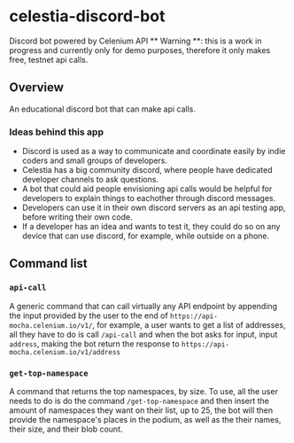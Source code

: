 # celestia-discord-bot
Discord bot powered by Celenium API
** Warning **: this is a work in progress and currently only for demo purposes, therefore it only makes free, testnet api calls.

## Overview

An educational discord bot that can make api calls.

### Ideas behind this app

-  Discord is used as a way to communicate and coordinate easily by indie coders and small groups of developers.
-  Celestia has a big community discord, where people have dedicated developer channels to ask questions.
-  A bot that could aid people envisioning api calls would be helpful for developers to explain things to eachother through discord messages.
-  Developers can use it in their own discord servers as an api testing app, before writing their own code.
-  If a developer has an idea and wants to test it, they could do so on any device that can use discord, for example, while outside on a phone.

## Command list

### `api-call`

A generic command that can call virtually any API endpoint by appending the input provided by the user to the end of `https://api-mocha.celenium.io/v1/`, for example, a user wants to get a list of addresses, all they have to do is call `/api-call` and when the bot asks for input, input `address`, making the bot return the response to `https://api-mocha.celenium.io/v1/address`


### `get-top-namespace`

A command that returns the top namespaces, by size. To use, all the user needs to do is do the command `/get-top-namespace` and then insert the amount of namespaces they want on their list, up to 25, the bot will then provide the namespace's places in the podium, as well as the their names, their size, and their blob count.




  
    
